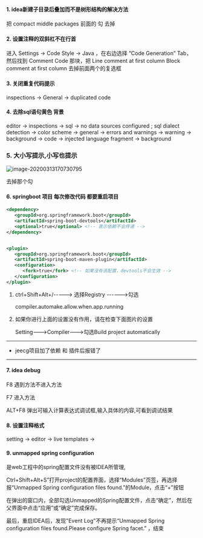 #### 1. idea新建子目录后叠加而不是树形结构的解决方法

把 compact middle packages 前面的 勾 去掉

#### 2. 设置注释的双斜杠不在行首

进入 Settings -> Code Style -> Java ，在右边选择 “Code Generation” Tab，然后找到 Comment Code 那块，把
	Line comment at first column
	Block comment at first column
	去掉前面两个的复选框

#### 3. 关闭重复代码提示

inspections -> General -> duplicated code

#### 4. 去除sql语句黄色 背景

editor -> inspections -> sql -> no data sources configured ; sql dialect detection
		   -> color scheme -> general -> errors and warnings -> warning -> background
									  -> code -> injected language fragment -> background 

### 5. 大小写提示,小写也提示

![image-20200313170730795](G:\IDEA使用\idea-study\image\image-20200313170730795.png)

去掉那个勾



#### 6. springboot 项目 每次修改代码 都要重启项目 



```xml
<dependency>
   <groupId>org.springframework.boot</groupId>
   <artifactId>spring-boot-devtools</artifactId>
   <optional>true</optional> <!-- 表示依赖不会传递 -->
</dependency>


<plugin>
   <groupId>org.springframework.boot</groupId>
   <artifactId>spring-boot-maven-plugin</artifactId>
   <configuration>
      <fork>true</fork> <!-- 如果没有该配置，devtools不会生效 -->
   </configuration>
</plugin>
```

1. ctrl+Shift+Alt+/-----> 选择Registry ------>勾选

   

   compiler.automake.allow.when.app.running

2. 如果你进行上面的设置没有作用，请在检查下面图片的设置

   Setting--->Compiler--->勾选Build project automatically

---

- jeecg项目加了依赖 和 插件后报错了

---

#### 7. idea debug

F8 遇到方法不进入方法

F7 进入方法

ALT+F8 弹出可输入计算表达式调试框,输入具体的内容,可看到调试结果



#### 8. 设置注释格式

setting -> editor -> live templates -> 



#### 9. unmapped spring configuration



是web工程中的spring配置文件没有被IDEA所管理,

Ctrl+Shift+Alt+S”打开project的配置界面，选择“Modules”页签，再选择报“Unmapped Spring configuration files found.”的Module，点击“+”按钮



在弹出的窗口内，全部勾选Unmapped的Spring配置文件，点击“确定”，然后在父界面中点击“应用”或“确定”完成保存。

最后，重启IDEA后，发现"Event Log"不再提示“Unmapped Spring configuration files found.Please configure Spring facet.” ，结束



